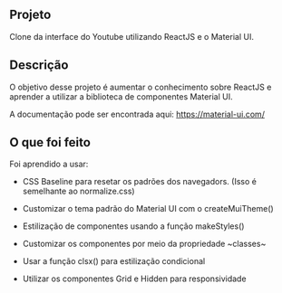 ## Projeto

Clone da interface do Youtube utilizando ReactJS e o Material UI.

## Descrição

O objetivo desse projeto é aumentar o conhecimento sobre ReactJS e aprender a utilizar a biblioteca de componentes Material UI.

A documentação pode ser encontrada aqui: https://material-ui.com/

## O que foi feito

Foi aprendido a usar:

- CSS Baseline para resetar os padrões dos navegadors. (Isso é semelhante ao normalize.css)

- Customizar o tema padrão do Material UI com o createMuiTheme()

- Estilização de componentes usando a função makeStyles()

- Customizar os componentes por meio da propriedade ~classes~

- Usar a função clsx() para estilização condicional

- Utilizar os componentes Grid e Hidden para responsividade
